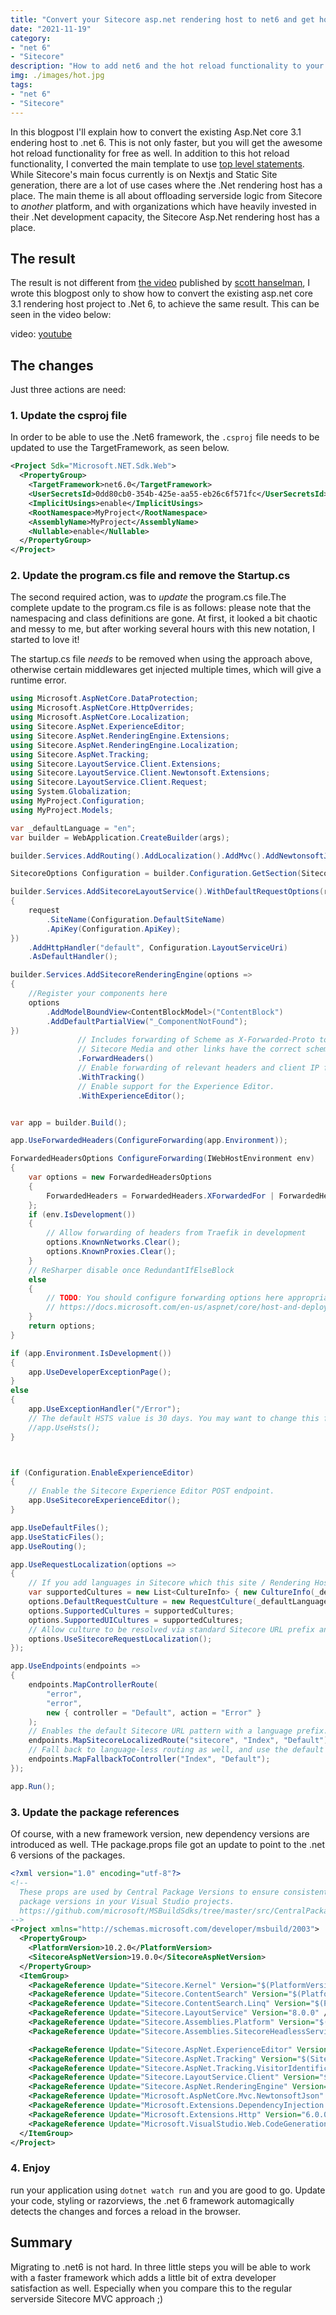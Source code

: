 ```yaml
---
title: "Convert your Sitecore asp.net rendering host to net6 and get hot reload for free"
date: "2021-11-19"
category: 
- "net 6"
- "Sitecore"
description: "How to add net6 and the hot reload functionality to your Sitecore asp.net renderinghost"
img: ./images/hot.jpg
tags:
- "net 6"
- "Sitecore"
---
```

In this blogpost I'll explain how to convert the existing Asp.Net core 3.1 endering host to .net 6. This is not only faster, but you will get the awesome hot reload functionality for free as well. In addition to this hot reload functionality, I converted the main template to use [top level statements](https://docs.microsoft.com/en-us/dotnet/csharp/fundamentals/program-structure/top-level-statements).  While Sitecore's main focus currently is on Nextjs and Static Site generation, there are a lot of use cases where the .Net rendering host has a place. The main theme is all about offloading serverside logic from Sitecore to *another* platform, and with organizations which have heavily invested in their .Net development capacity, the Sitecore Asp.Net rendering host has a place.

## The result 
The result is not different from [the video](https://www.youtube.com/watch?v=4S3vPzawnoQ&ab_channel=ScottHanselman) published by [scott hanselman](https://www.hanselman.com/), I wrote this blogpost only to show how to convert the existing asp.net core 3.1 rendering host project to .Net 6, to achieve the same result. This can be seen in the video below:

video: [youtube](https://youtu.be/p0zPYYZO8cw)

## The changes
Just three actions are need:

### 1. Update the csproj file
In order to be able to use the .Net6 framework, the ```.csproj``` file needs to be updated to use the TargetFramework, as seen below. 

```xml
<Project Sdk="Microsoft.NET.Sdk.Web">
  <PropertyGroup>
    <TargetFramework>net6.0</TargetFramework>
    <UserSecretsId>0dd80cb0-354b-425e-aa55-eb26c6f571fc</UserSecretsId>
	<ImplicitUsings>enable</ImplicitUsings>
    <RootNamespace>MyProject</RootNamespace>
    <AssemblyName>MyProject</AssemblyName>
	<Nullable>enable</Nullable>
  </PropertyGroup>
</Project>
```

### 2. Update the program.cs file and remove the Startup.cs
The second required action, was to *update* the program.cs file.The complete update to the program.cs file is as follows: please note that the namespacing and class definitions are gone. At first, it looked a bit chaotic and messy to me, but after working several hours with this new notation, I started to love it!

The startup.cs file *needs* to be removed when using the approach above, otherwise certain middlewares get injected multiple times, which will give a runtime error.

```csharp
using Microsoft.AspNetCore.DataProtection;
using Microsoft.AspNetCore.HttpOverrides;
using Microsoft.AspNetCore.Localization;
using Sitecore.AspNet.ExperienceEditor;
using Sitecore.AspNet.RenderingEngine.Extensions;
using Sitecore.AspNet.RenderingEngine.Localization;
using Sitecore.AspNet.Tracking;
using Sitecore.LayoutService.Client.Extensions;
using Sitecore.LayoutService.Client.Newtonsoft.Extensions;
using Sitecore.LayoutService.Client.Request;
using System.Globalization;
using MyProject.Configuration;
using MyProject.Models;

var _defaultLanguage = "en";
var builder = WebApplication.CreateBuilder(args);

builder.Services.AddRouting().AddLocalization().AddMvc().AddNewtonsoftJson(o => o.SerializerSettings.SetDefaults());

SitecoreOptions Configuration = builder.Configuration.GetSection(SitecoreOptions.Key).Get<SitecoreOptions>();

builder.Services.AddSitecoreLayoutService().WithDefaultRequestOptions(request =>
{
    request
        .SiteName(Configuration.DefaultSiteName)
        .ApiKey(Configuration.ApiKey);
})
    .AddHttpHandler("default", Configuration.LayoutServiceUri)
    .AsDefaultHandler();

builder.Services.AddSitecoreRenderingEngine(options =>
{
    //Register your components here
    options
        .AddModelBoundView<ContentBlockModel>("ContentBlock")
        .AddDefaultPartialView("_ComponentNotFound");
})
               // Includes forwarding of Scheme as X-Forwarded-Proto to the Layout Service, so that
               // Sitecore Media and other links have the correct scheme.
               .ForwardHeaders()
               // Enable forwarding of relevant headers and client IP for Sitecore Tracking and Personalization.
               .WithTracking()
               // Enable support for the Experience Editor.
               .WithExperienceEditor();


var app = builder.Build();

app.UseForwardedHeaders(ConfigureForwarding(app.Environment));

ForwardedHeadersOptions ConfigureForwarding(IWebHostEnvironment env)
{
    var options = new ForwardedHeadersOptions
    {
        ForwardedHeaders = ForwardedHeaders.XForwardedFor | ForwardedHeaders.XForwardedProto
    };
    if (env.IsDevelopment())
    {
        // Allow forwarding of headers from Traefik in development
        options.KnownNetworks.Clear();
        options.KnownProxies.Clear();
    }
    // ReSharper disable once RedundantIfElseBlock
    else
    {
        // TODO: You should configure forwarding options here appropriately based on your test/production environments.
        // https://docs.microsoft.com/en-us/aspnet/core/host-and-deploy/proxy-load-balancer?view=aspnetcore-3.1
    }
    return options;
}

if (app.Environment.IsDevelopment())
{
    app.UseDeveloperExceptionPage();
}
else
{
    app.UseExceptionHandler("/Error");
    // The default HSTS value is 30 days. You may want to change this for production scenarios, see https://aka.ms/aspnetcore-hsts.
    //app.UseHsts();
}



if (Configuration.EnableExperienceEditor)
{
    // Enable the Sitecore Experience Editor POST endpoint.
    app.UseSitecoreExperienceEditor();
}

app.UseDefaultFiles();
app.UseStaticFiles();
app.UseRouting();

app.UseRequestLocalization(options =>
{
    // If you add languages in Sitecore which this site / Rendering Host should support, add them here.
    var supportedCultures = new List<CultureInfo> { new CultureInfo(_defaultLanguage) };
    options.DefaultRequestCulture = new RequestCulture(_defaultLanguage, _defaultLanguage);
    options.SupportedCultures = supportedCultures;
    options.SupportedUICultures = supportedCultures;
    // Allow culture to be resolved via standard Sitecore URL prefix and query string (sc_lang).
    options.UseSitecoreRequestLocalization();
});

app.UseEndpoints(endpoints =>
{
    endpoints.MapControllerRoute(
        "error",
        "error",
        new { controller = "Default", action = "Error" }
    );
    // Enables the default Sitecore URL pattern with a language prefix.
    endpoints.MapSitecoreLocalizedRoute("sitecore", "Index", "Default");
    // Fall back to language-less routing as well, and use the default culture (en).
    endpoints.MapFallbackToController("Index", "Default");
});

app.Run();
```

### 3. Update the package references
Of course, with a new framework version, new dependency versions are introduced as well. THe package.props file got an update to point to the .net 6 versions of the packages. 

```xml
<?xml version="1.0" encoding="utf-8"?>
<!--
  These props are used by Central Package Versions to ensure consistent NuGet
  package versions in your Visual Studio projects.
  https://github.com/microsoft/MSBuildSdks/tree/master/src/CentralPackageVersions
-->
<Project xmlns="http://schemas.microsoft.com/developer/msbuild/2003">
  <PropertyGroup>
    <PlatformVersion>10.2.0</PlatformVersion>
    <SitecoreAspNetVersion>19.0.0</SitecoreAspNetVersion>
  </PropertyGroup>
  <ItemGroup>
    <PackageReference Update="Sitecore.Kernel" Version="$(PlatformVersion)" />
    <PackageReference Update="Sitecore.ContentSearch" Version="$(PlatformVersion)" />
    <PackageReference Update="Sitecore.ContentSearch.Linq" Version="$(PlatformVersion)" />
    <PackageReference Update="Sitecore.LayoutService" Version="8.0.0" />
    <PackageReference Update="Sitecore.Assemblies.Platform" Version="$(PlatformVersion)" />
    <PackageReference Update="Sitecore.Assemblies.SitecoreHeadlessServicesServer" Version="$(SitecoreAspNetVersion)" />

    <PackageReference Update="Sitecore.AspNet.ExperienceEditor" Version="$(SitecoreAspNetVersion)" />
    <PackageReference Update="Sitecore.AspNet.Tracking" Version="$(SitecoreAspNetVersion)" />
    <PackageReference Update="Sitecore.AspNet.Tracking.VisitorIdentification" Version="$(SitecoreAspNetVersion)" />
    <PackageReference Update="Sitecore.LayoutService.Client" Version="$(SitecoreAspNetVersion)" />
    <PackageReference Update="Sitecore.AspNet.RenderingEngine" Version="$(SitecoreAspNetVersion)" />
    <PackageReference Update="Microsoft.AspNetCore.Mvc.NewtonsoftJson" Version="6.0.0" />
    <PackageReference Update="Microsoft.Extensions.DependencyInjection.Abstractions" Version="6.0.0" />
    <PackageReference Update="Microsoft.Extensions.Http" Version="6.0.0" />
    <PackageReference Update="Microsoft.VisualStudio.Web.CodeGeneration.Design" Version="6.0.0" />
  </ItemGroup>
</Project>
```

### 4. Enjoy
run your application using ```dotnet watch run``` and you are good to go. Update your code, styling or razorviews, the .net 6 framework automagically detects the changes and forces a reload in the browser.

## Summary
Migrating to .net6 is not hard. In three little steps you will be able to work with a faster framework which adds a little bit of extra developer satisfaction as well. Especially when you compare this to the regular serverside Sitecore MVC approach ;) 